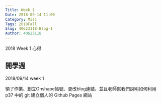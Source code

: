 ```yaml
---
Title: Week 1
Date: 2018-09-14 11:00
Category: Misc
Tags: 2018Fall
Slug: 40623118-Blog-1
Author: 40623118
---
```


2018 Week 1 心得

<!-- PELICAN_END_SUMMARY -->

開學週
----

2018/09/14 week 1

領了作業、創立Onshape帳號、更改blog連結，並且老師幫我們說明如何利用 p37 中的 git 建立個人的 Github Pages 網站